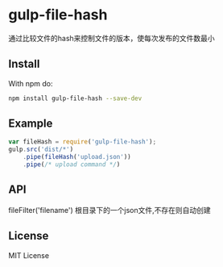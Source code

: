 gulp-file-hash
===========

通过比较文件的hash来控制文件的版本，使每次发布的文件数最小

## Install
With npm do:
```bash
npm install gulp-file-hash --save-dev
```

## Example

```js
var fileHash = require('gulp-file-hash');
gulp.src('dist/*')
    .pipe(fileHash('upload.json'))
    .pipe(/* upload command */)
```

## API

fileFilter('filename')
根目录下的一个json文件,不存在则自动创建

## License
MIT License